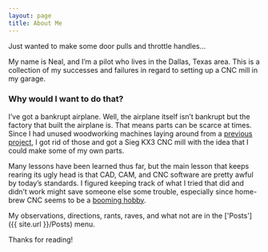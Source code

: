 ```yaml
---
layout: page
title: About Me
---
```

<p class="message">
Just wanted to make some door pulls and throttle handles…
</p>

My name is Neal, and I’m a pilot who lives in the Dallas, Texas area.  This is a collection of my successes and failures in regard to setting up a CNC mill in my garage.  

### Why would I want to do that?

I’ve got a bankrupt airplane.  Well, the airplane itself isn’t bankrupt but the factory that built the airplane is.  That means parts can be scarce at times.  Since I had unused woodworking machines laying around from a [previous](http://imgur.com/a/4Ft9R) [project](http://imgur.com/a/m1hWI), I got rid of those and got a Sieg KX3 CNC mill with the idea that I could make some of my own parts.

Many lessons have been learned thus far, but the main lesson that keeps rearing its ugly head is that CAD, CAM, and CNC software are pretty awful by today’s standards.  I figured keeping track of what I tried that did and didn’t work might save someone else some trouble, especially since home-brew CNC seems to be a [booming hobby](https://www.youtube.com/results?search_query=home+CNC).

My observations, directions, rants, raves, and what not are in the ['Posts']({{ site.url }}/Posts) menu.

Thanks for reading!
